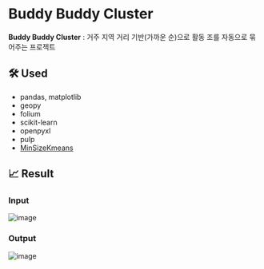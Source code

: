 # Buddy Buddy Cluster

**Buddy Buddy Cluster** : 거주 지역 거리 기반(가까운 순)으로 활동 조를 자동으로 묶어주는 프로젝트

## 🛠 Used

- pandas, matplotlib
- geopy
- folium
- scikit-learn
- openpyxl
- pulp
- [MinSizeKmeans](https://github.com/Behrouz-Babaki/MinSizeKmeans)

## 📈 Result

### Input

![image](https://github.com/dragontaek-lee/Buddy-Buddy/assets/54241139/2dc0fa9b-d7b6-400e-9ed3-ab96a4a5fedc)

### Output

![image](https://github.com/dragontaek-lee/Buddy-Buddy/assets/54241139/68164525-b8e3-42f5-aba4-76918e4ba43d)
